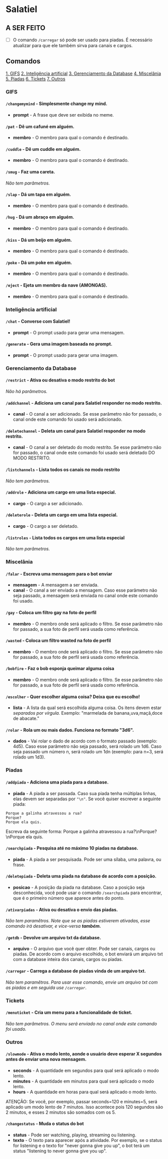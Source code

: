 # Salatiel

## A SER FEITO

- [ ] O comando `/carregar` só pode ser usado para piadas. É necessário atualizar para que ele também sirva para canais e cargos.

## Comandos

[1. GIFS](#gifs)
[2. Inteligência artificial](#inteligência-artificial)
[3. Gerenciamento da Database](#gerenciamento-da-database)
[4. Miscelânia](#miscelânia)
[5. Piadas](#piadas)
[6. Tickets](#tickets)
[7. Outros](#outros)

### GIFS

#### `/changemymind` - Simplesmente change my mind.

- **prompt** - A frase que deve ser exibida no meme.

#### `/pat` - Dê um cafuné em alguém.

- **membro** - O membro para qual o comando é destinado.

#### `/cuddle` - Dê um cuddle em alguém.

- **membro** - O membro para qual o comando é destinado.

#### `/smug` - Faz uma careta.

*Não tem parâmetros.*

#### `/slap` - Dá um tapa em alguém.

- **membro** - O membro para qual o comando é destinado.

#### `/hug` - Dá um abraço em alguém.

- **membro** - O membro para qual o comando é destinado.

#### `/kiss` - Dá um beijo em alguém.

- **membro** - O membro para qual o comando é destinado.

#### `/poke` - Dá um poke em alguém.

- **membro** - O membro para qual o comando é destinado.

#### `/eject` - Ejeta um membro da nave (AMONGAS).

- **membro** - O membro para qual o comando é destinado.

### Inteligência artificial

#### `/chat` - Converse com Salatiel!

- **prompt** - O prompt usado para gerar uma mensagem.

#### `/generate` - Gera uma imagem baseada no prompt.

- **prompt** - O prompt usado para gerar uma imagem.

### Gerenciamento da Database

#### `/restrict` - Ativa ou desativa o modo restrito do bot

*Não há parâmetros.*

#### `/addchannel` - Adiciona um canal para Salatiel responder no modo restrito.

- **canal** - O canal a ser adicionado. Se esse parâmetro não for passado, o canal onde este comando foi usado será adicionado.

#### `/deletechannel` - Deleta um canal para Salatiel responder no modo restrito.

- **canal** - O canal a ser deletado do modo restrito. Se esse parâmetro não for passado, o canal onde este comando foi usado será deletado DO MODO RESTRITO.

#### `/listchannels` - Lista todos os canais no modo restrito

*Não tem parâmetros.*

#### `/addrole` - Adiciona um cargo em uma lista especial.

- **cargo** - O cargo a ser adicionado.

#### `/deleterole` - Deleta um cargo em uma lista especial.

- **cargo** - O cargo a ser deletado.

#### `/listroles` - Lista todos os cargos em uma lista especial

*Não tem parâmetros.*

### Miscelânia

#### `/falar` - Escreva uma mensagem para o bot enviar

- **mensagem** - A mensagem a ser enviada.
- **canal** - O canal a ser enviado a mensagem. Caso esse parâmetro não seja passado, a mensagem será enviada no canal onde este comando foi usado.

#### `/gay` - Coloca um filtro gay na foto de perfil

- **membro** - O membro onde será aplicado o filtro. Se esse parâmetro não for passado, a sua foto de perfil será usada como referência.

#### `/wasted` - Coloca um filtro wasted na foto de perfil

- **membro** - O membro onde será aplicado o filtro. Se esse parâmetro não for passado, a sua foto de perfil será usada como referência.

#### `/bobfire` - Faz o bob esponja queimar alguma coisa

- **membro** - O membro onde será aplicado o filtro. Se esse parâmetro não for passado, a sua foto de perfil será usada como referência.

#### `/escolher` - Quer escolher alguma coisa? Deixa que eu escolho!

- **lista** - A lista da qual será escolhida alguma coisa. Os itens devem estar *separados por vírgula.* Exemplo: "marmelada de banana,uva,maçã,doce de abacate."

#### `/rolar` - Rola um ou mais dados. Funciona no formato "3d6".

- **dados** - Vai rolar o dado de acordo com o formato passado (exemplo: 4d5). Caso esse parâmetro não seja passado, será rolado um 1d6. Caso seja passado um número n, será rolado um 1dn (exemplo: para n=3, será rolado um 1d3).

### Piadas

#### `/addpiada` - Adiciona uma piada para a database.

- **piada** - A piada a ser passada. Caso sua piada tenha múltiplas linhas, elas devem ser separadas por `"\n"`. Se você quiser escrever a seguinte piada:

```
Porque a galinha atravessou a rua?
Porque?
Porque ela quis.
```

Escreva da seguinte forma: Porque a galinha atravessou a rua?\nPorque?\nPorque ela quis.

#### `/searchpiada` - Pesquisa até no máximo 10 piadas na database.

- **piada** - A piada a ser pesquisada. Pode ser uma sílaba, uma palavra, ou frase.

#### `/deletepiada` - Deleta uma piada na database de acordo com a posição.

- **posicao** - A posição da piada na database. Caso a posição seja desconhecida, você pode usar o comando `/searchpiada` para encontrar, que é o primeiro número que aparece antes do ponto.

#### `/ativarpiadas` - Ativa ou desativa o envio das piadas.

*Não tem paramêtros. Note que se as piadas estiverem ativadas, esse comando irá desativar, e vice-versa **também.***

#### `/getdb` - Devolve um arquivo txt da database.

- **arquivo** - O arquivo que você quer obter. Pode ser canais, cargos ou piadas. De acordo com o arquivo escolhido, o bot enviará um arquivo txt com a database inteira dos canais, cargos ou piadas.

#### `/carregar` - Carrega a database de piadas vinda de um arquivo txt.

*Não tem paramêtros. Para usar esse comando, envie um arquivo txt com as piadas e em seguida use `/carregar`*.

### Tickets

#### `/menuticket` - Cria um menu para a funcionalidade de ticket.

*Não tem parâmetros. O menu será enviado no canal onde este comando foi usado.*

### Outros

#### `/slowmode` - Ativa o modo lento, aonde o usuário deve esperar X segundos antes de enviar uma nova mensagem.

- **seconds** - A quantidade em segundos para qual será aplicado o modo lento.
- **minutes** - A quantidade em minutos para qual será aplicado o modo lento.
- **hours** - A quantidade em horas para qual será aplicado o modo lento.

ATENÇÃO: Se você, por exemplo, passar seconds=120 e minutes=5, será aplicado um modo lento de 7 minutos. Isso acontece pois 120 segundos são 2 minutos, e esses 2 minutos são somados com os 5.

#### `/changestatus` - Muda o status do bot

- **status** - Pode ser watching, playing, streaming ou listening.
- **texto** - O texto para aparecer após a atividade. Por exemplo, se o status for listening e o texto for "never gonna give you up", o bot terá um status "listening to never gonna give you up".

